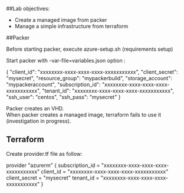 
##Lab objectives:

* Create a managed image from packer  
* Manage a simple infrastructure from terraform  

##Packer

Before starting packer, execute azure-setup.sh (requirements setup) 

Start packer with -var-file=variables.json option :

{
    "client_id": "xxxxxxxx-xxxx-xxxx-xxxx-xxxxxxxxxxx",
    "client_secret": "mysecret",
    "resource_group": "mypackerbuild",
    "storage_account": "mypackeraccount",
    "subscription_id": "xxxxxxxx-xxxx-xxxx-xxxx-xxxxxxxxxxx",
    "tenant_id": "xxxxxxxx-xxxx-xxxx-xxxx-xxxxxxxxxxx",
    "ssh_user": "centos",
    "ssh_pass": "mysecret"
}
  
Packer creates an VHD.  
When packer creates a managed image, terraform fails to use it (investigation in progress).  

## Terraform

Create provider.tf file as follow:

provider "azurerm" {
    subscription_id = "xxxxxxxx-xxxx-xxxx-xxxx-xxxxxxxxxxx"
    client_id       = "xxxxxxxx-xxxx-xxxx-xxxx-xxxxxxxxxxx"
    client_secret   = "mysecret"
    tenant_id       = "xxxxxxxx-xxxx-xxxx-xxxx-xxxxxxxxxxx"
}




